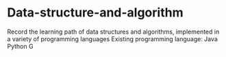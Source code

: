 # Data-structure-and-algorithm
Record the learning path of data structures and algorithms, implemented in a variety of programming languages
Existing programming language: Java Python G
